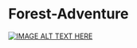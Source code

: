 # Forest-Adventure

[![IMAGE ALT TEXT HERE](https://img.youtube.com/vi/HDPdVlcsioU/0.jpg)](https://www.youtube.com/watch?v=HDPdVlcsioU)
